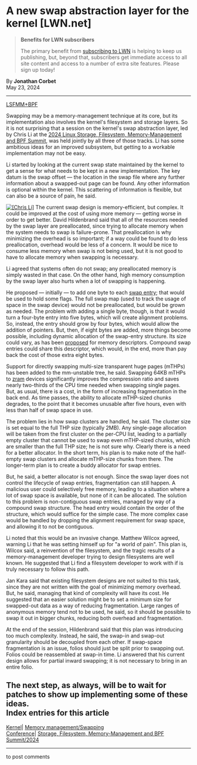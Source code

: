 # A new swap abstraction layer for the kernel [LWN.net]

> **Benefits for LWN subscribers**
> 
> The primary benefit from [subscribing to LWN](/Promo/nst-nag5/subscribe) is helping to keep us publishing, but, beyond that, subscribers get immediate access to all site content and access to a number of extra site features. Please sign up today! 

By **Jonathan Corbet**  
May 23, 2024 

* * *

[LSFMM+BPF](/Articles/lsfmmbpf2024/)

Swapping may be a memory-management technique at its core, but its implementation also involves the kernel's filesystem and storage layers. So it is not surprising that a session on the kernel's swap abstraction layer, led by Chris Li at the [2024 Linux Storage, Filesystem, Memory-Management and BPF Summit](https://events.linuxfoundation.org/lsfmmbpf/), was held jointly by all three of those tracks. Li has some ambitious ideas for an improved subsystem, but getting to a workable implementation may not be easy. 

Li started by looking at the current swap state maintained by the kernel to get a sense for what needs to be kept in a new implementation. The key datum is the swap offset — the location in the swap file where any further information about a swapped-out page can be found. Any other information is optional within the kernel. This scattering of information is flexible, but can also be a source of pain, he said. 

[![\[Chris Li\]](https://static.lwn.net/images/conf/2024/lsfmm/ChrisLi-sm.png)](/Articles/974591/) The current swap design is memory-efficient, but complex. It could be improved at the cost of using more memory — getting worse in order to get better. David Hildenbrand said that all of the resources needed by the swap layer are preallocated, since trying to allocate memory when the system needs to swap is failure-prone. That preallocation is why minimizing the overhead is so important; if a way could be found to do less preallocation, overhead would be less of a concern. It would be nice to consume less memory when swap is not being used, but it is not good to have to allocate memory when swapping is necessary. 

Li agreed that systems often do not swap; any preallocated memory is simply wasted in that case. On the other hand, high memory consumption by the swap layer also hurts when a lot of swapping is happening. 

He proposed — initially — to add one byte to each [swap entry](https://elixir.bootlin.com/linux/latest/source/include/linux/mm_types.h#L265); that would be used to hold some flags. The full swap map (used to track the usage of space in the swap device) would not be preallocated, but would be grown as needed. The problem with adding a single byte, though, is that it would turn a four-byte entry into five bytes, which will create alignment problems. So, instead, the entry should grow by four bytes, which would allow the addition of pointers. But, then, if eight bytes are added, more things become possible, including dynamic allocation of the swap-entry structure. Its size could vary, as has been [proposed](/Articles/973565/) for memory descriptors. Compound swap entries could share this descriptor, which would, in the end, more than pay back the cost of those extra eight bytes. 

Support for directly swapping multi-size transparent huge pages (mTHPs) has been added to the mm-unstable tree, he said. Swapping 64KB mTHPs to [zram](https://docs.kernel.org/admin-guide/blockdev/zram.html) devices significantly improves the compression ratio and saves nearly two-thirds of the CPU time needed when swapping single pages. But, as usual, there is a cost, in the form of increasing fragmentation in the back end. As time passes, the ability to allocate mTHP-sized chunks degrades, to the point that it becomes unusable after five hours, even with less than half of swap space in use. 

The problem lies in how swap clusters are handled, he said. The cluster size is set equal to the full THP size (typically 2MB). Any single-page allocation will be taken from the first cluster on the per-CPU list, leading to a partially empty cluster that cannot be used to swap even mTHP-sized chunks, which are smaller than the full THP size; he is not sure why. Clearly there is a need for a better allocator. In the short term, his plan is to make note of the half-empty swap clusters and allocate mTHP-size chunks from there. The longer-term plan is to create a buddy allocator for swap entries. 

But, he said, a better allocator is not enough. Since the swap layer does not control the lifecycle of swap entries, fragmentation can still happen. A malicious user could selectively free memory, leading to a situation where a lot of swap space is available, but none of it can be allocated. The solution to this problem is non-contiguous swap entries, managed by way of a compound swap structure. The head entry would contain the order of the structure, which would suffice for the simple case. The more complex case would be handled by dropping the alignment requirement for swap space, and allowing it to not be contiguous. 

Li noted that this would be an invasive change. Matthew Wilcox agreed, warning Li that he was setting himself up for "a world of pain". This plan is, Wilcox said, a reinvention of the filesystem, and the tragic results of a memory-management developer trying to design filesystems are well known. He suggested that Li find a filesystem developer to work with if is truly necessary to follow this path. 

Jan Kara said that existing filesystem designs are not suited to this task, since they are not written with the goal of minimizing memory overhead. But, he said, managing that kind of complexity will have its cost. He suggested that an easier solution might be to set a minimum size for swapped-out data as a way of reducing fragmentation. Large ranges of anonymous memory tend not to be used, he said, so it should be possible to swap it out in bigger chunks, reducing both overhead and fragmentation. 

At the end of the session, Hildenbrand said that this plan was introducing too much complexity. Instead, he said, the swap-in and swap-out granularity should be decoupled from each other. If swap-space fragmentation is an issue, folios should just be split prior to swapping out. Folios could be reassembled at swap-in time. Li answered that his current design allows for partial inward swapping; it is not necessary to bring in an entire folio. 

The next step, as always, will be to wait for patches to show up implementing some of these ideas.  
Index entries for this article  
---  
[Kernel](/Kernel/Index)| [Memory management/Swapping](/Kernel/Index#Memory_management-Swapping)  
[Conference](/Archives/ConferenceIndex/)| [Storage, Filesystem, Memory-Management and BPF Summit/2024](/Archives/ConferenceIndex/#Storage_Filesystem_Memory-Management_and_BPF_Summit-2024)  
  


* * *

to post comments 
